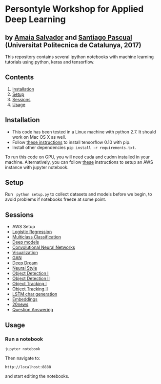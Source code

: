 # Persontyle Workshop for Applied Deep Learning
## by [Amaia Salvador](https://imatge.upc.edu/web/people/amaia-salvador) and [Santiago Pascual](https://github.com/santi-pdp) (Universitat Politecnica de Catalunya, 2017)

This repository contains several ipython notebooks with machine learning tutorials using python, keras and tensorflow.

## Contents

1. [Installation](#installation)
2. [Setup](#setup)
3. [Sessions](#sessions)
4. [Usage](#usage)


## Installation

- This code has been tested in a Linux machine with python 2.7. It should work on Mac OS X as well.
- Follow [these instructions](https://github.com/tensorflow/tensorflow/blob/r0.10/tensorflow/g3doc/get_started/os_setup.md#pip-installation) to install tensorflow 0.10 with pip.
- Install other dependencies ```pip install -r requirements.txt```.

To run this code on GPU, you will need cuda and cudnn installed in your machine. Alternatively, you can follow [these](https://blog.keras.io/running-jupyter-notebooks-on-gpu-on-aws-a-starter-guide.html) instructions to setup an AWS instance with jupyter notebook.

## Setup

Run ``` python setup.py``` to collect datasets and models before we begin, to avoid problems if notebooks freeze at some point.

## Sessions

- AWS Setup
- [Logistic Regression](sessions/2-3_classify.ipynb)
- [Multiclass Classification](sessions/2-3_classify.ipynb)
- [Deep models](sessions/4_deep.ipynb)
- [Convolutional Neural Networks](sessions/5_convnets.ipynb)
- [Visualization](sessions/6_visualization.ipynb)
- [GAN](sessions/7_gan.ipynb)
- [Deep Dream](sessions/8_dream.ipynb)
- [Neural Style](sessions/8_style.ipynb)
- [Object Detection I](sessions/detection/ssd_keras/testing.ipynb)
- [Object Detection II](sessions/detection/ssd_keras/testing_video.ipynb)
- [Object Tracking I](sessions/tracking/tracking_siamese.ipynb)
- [Object Tracking II](sessions/tracking/tracking_kalman.ipynb)
- [LSTM char generation](sessions/13_lstm.ipynb)
- [Embeddings](sessions/14_embeddings.ipynb)
- [20news](sessions/15_news20.ipynb)
- [Question Answering](sessions/16_QA.ipynb)

## Usage

### Run a notebook

```shell
jupyter notebook
```

Then navigate to:

```
http://localhost:8888
```

and start editing the notebooks.
